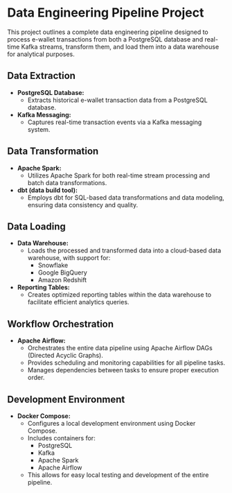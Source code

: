 # Data Engineering Pipeline Project

This project outlines a complete data engineering pipeline designed to process e-wallet transactions from both a PostgreSQL database and real-time Kafka streams, transform them, and load them into a data warehouse for analytical purposes.

## Data Extraction

* **PostgreSQL Database:**
    * Extracts historical e-wallet transaction data from a PostgreSQL database.
* **Kafka Messaging:**
    * Captures real-time transaction events via a Kafka messaging system.

## Data Transformation

* **Apache Spark:**
    * Utilizes Apache Spark for both real-time stream processing and batch data transformations.
* **dbt (data build tool):**
    * Employs dbt for SQL-based data transformations and data modeling, ensuring data consistency and quality.

## Data Loading

* **Data Warehouse:**
    * Loads the processed and transformed data into a cloud-based data warehouse, with support for:
        * Snowflake
        * Google BigQuery
        * Amazon Redshift
* **Reporting Tables:**
    * Creates optimized reporting tables within the data warehouse to facilitate efficient analytics queries.

## Workflow Orchestration

* **Apache Airflow:**
    * Orchestrates the entire data pipeline using Apache Airflow DAGs (Directed Acyclic Graphs).
    * Provides scheduling and monitoring capabilities for all pipeline tasks.
    * Manages dependencies between tasks to ensure proper execution order.

## Development Environment

* **Docker Compose:**
    * Configures a local development environment using Docker Compose.
    * Includes containers for:
        * PostgreSQL
        * Kafka
        * Apache Spark
        * Apache Airflow
    * This allows for easy local testing and development of the entire pipeline.
